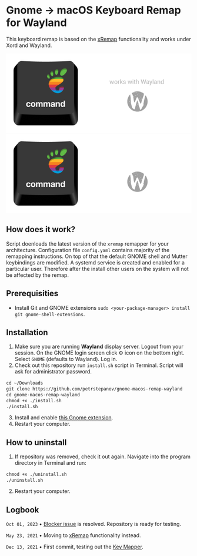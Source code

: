 # Gnome → macOS Keyboard Remap for Wayland

This keyboard remap is based on the [xRemap](https://github.com/k0kubun/xremap) functionality and works under Xord and Wayland.

![Gnome macOS Remap Icon](./resources/gnome-macos-remap-wayland.png#gh-light-mode-only)
![Gnome macOS Remap Icon](./resources/gnome-macos-remap-wayland-dark.png#gh-dark-mode-only)

## How does it work?
Script doenloads the latest version of the `xremap` remapper for your architecture. Configuration file `config.yaml` contains majority of the remapping instructions. On top of that the default GNOME shell and Mutter keybindings are modified. A systemd service is created and enabled for a particular user. Therefore after the install other users on the system will not be affected by the remap. 

## Prerequisities
* Install Git and GNOME extensions `sudo <your-package-manager> install git gnome-shell-extensions`.

## Installation
1. Make sure you are running **Wayland** display server. Logout from your session. On the GNOME login screen click ⚙ icon on the bottom right. Select `GNOME` (defaults to Wayland). Log in.
2. Check out this repository run `install.sh` script in Terminal. Script will ask for administrator password.

```
cd ~/Downloads
git clone https://github.com/petrstepanov/gnome-macos-remap-wayland
cd gnome-macos-remap-wayland
chmod +x ./install.sh
./install.sh
```

3. Install and enable [this Gnome extension](https://extensions.gnome.org/extension/5060/xremap/).
4. Restart your computer.

## How to uninstall

1. If repository was removed, check it out again. Navigate into the program directory in Terminal and run:
```
chmod +x ./uninstall.sh
./uninstall.sh
```

2. Restart your computer.

## Logbook

`Oct 01, 2023` • [Blocker issue](https://github.com/k0kubun/xremap/issues/100) is resolved. Repository is ready for testing.

`May 23, 2021` • Moving to [xRemap](https://github.com/k0kubun/xremap) functionality instead.

`Dec 13, 2021` • First commit, testing out the [Key Mapper](https://github.com/sezanzeb/key-mapper).

